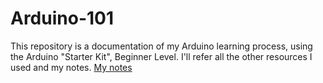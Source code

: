# Arduino-101
This repository is a documentation of my Arduino learning process, using the Arduino "Starter Kit", Beginner Level. I'll refer all the other resources I used and my notes.
[My notes](https://www.remnote.com/a/Arduino/64a0c87950a5318802ab73d9)
